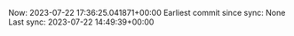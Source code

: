 Now: 2023-07-22 17:36:25.041871+00:00 Earliest commit since sync: None Last sync: 2023-07-22 14:49:39+00:00
